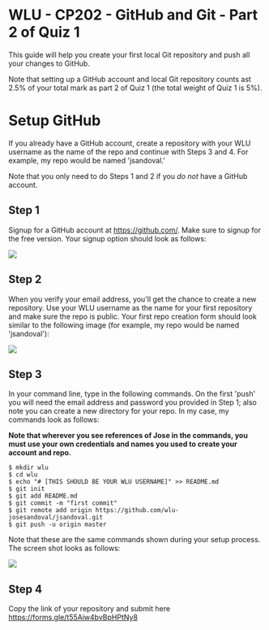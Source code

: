 # WLU - CP202 - GitHub and Git - Part 2 of Quiz 1
This guide will help you create your first local Git repository and push all your changes to GitHub.

Note that setting up a GitHub account and local Git repository counts ast 2.5% of your total mark as part 2 of Quiz 1 (the total weight of Quiz 1 is 5%).

# Setup GitHub
If you already have a GitHub account, create a repository with your WLU username as the name of the repo and continue with Steps 3 and 4. For example, my repo would be named 'jsandoval.'

Note that you only need to do Steps 1 and 2 if you *do not* have a GitHub account.

## Step 1
Signup for a GitHub account at https://github.com/. Make sure to signup for the free version. Your signup option should look as follows:

![](http://wlu-cp202.appspot.com/img/GitHubSignUp.png)

## Step 2
When you verify your email address, you'll get the chance to create a new repository. Use your WLU username as the name for your first repository and make sure the repo is public. Your first repo creation form should look similar to the following image (for example, my repo would be named 'jsandoval'):

![](http://wlu-cp202.appspot.com/img/GitHubFirstRepo.png)

## Step 3
In your command line, type in the following commands. On the first 'push' you will need the email address and password you provided in Step 1; also note you can create a new directory for your repo. In my case, my commands look as follows:

**Note that wherever you see references of Jose in the commands, you must use your own credentials and names you used to create your account and repo.**

```
$ mkdir wlu
$ cd wlu
$ echo "# [THIS SHOULD BE YOUR WLU USERNAME]" >> README.md
$ git init
$ git add README.md
$ git commit -m "first commit"
$ git remote add origin https://github.com/wlu-josesandoval/jsandoval.git
$ git push -u origin master
```
Note that these are the same commands shown during your setup process. The screen shot looks as follows:

![](http://wlu-cp202.appspot.com/img/GitHubFirstPush.png)

## Step 4
Copy the link of your repository and submit here https://forms.gle/t55Aiw4bvBpHPtNy8

